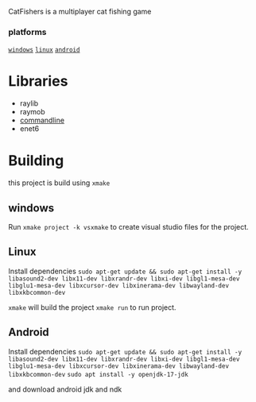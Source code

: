CatFishers is a multiplayer cat fishing game

### platforms
  [`windows`](#build-windows)
  [`linux`](#build-linux)
  [`android`](#build-android)

# Libraries
- raylib
- raymob
- [commandline](https://github.com/lionkor/commandline)
- enet6

# Building
this project is build using `xmake`

<a id="build-windows"></a>
## windows
Run `xmake project -k vsxmake` to create visual studio files for the project.
<a id="build-linux"></a>
## Linux
Install dependencies
`sudo apt-get update && sudo apt-get install -y libasound2-dev libx11-dev libxrandr-dev libxi-dev libgl1-mesa-dev libglu1-mesa-dev libxcursor-dev libxinerama-dev libwayland-dev libxkbcommon-dev`

`xmake` will build the project
`xmake run` to run project.


<a id="build-android"></a>
## Android
Install dependencies
`sudo apt-get update && sudo apt-get install -y libasound2-dev libx11-dev libxrandr-dev libxi-dev libgl1-mesa-dev libglu1-mesa-dev libxcursor-dev libxinerama-dev libwayland-dev libxkbcommon-dev`
`sudo apt install -y openjdk-17-jdk`

and download android jdk and ndk
